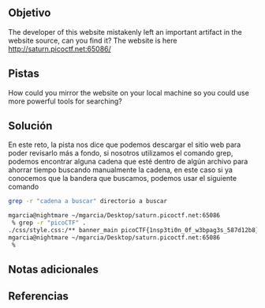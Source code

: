 ## Objetivo
The developer of this website mistakenly left an important artifact in the website source, can you find it? The website is here
http://saturn.picoctf.net:65086/

## Pistas
How could you mirror the website on your local machine so you could use more powerful tools for searching?

## Solución
En este reto, la pista nos dice que podemos descargar el sitio web para poder revisarlo más a fondo, si nosotros utilizamos el comando grep, podemos encontrar alguna cadena que esté dentro de algún archivo para ahorrar tiempo buscando manualmente la cadena, en este caso si ya conocemos que la bandera que buscamos, podemos usar el siguiente comando

```bash
grep -r "cadena a buscar" directorio a buscar

```

```bash
mgarcia@nightmare ~/mgarcia/Desktop/saturn.picoctf.net:65086
 % grep -r "picoCTF" .
./css/style.css:/** banner_main picoCTF{1nsp3ti0n_0f_w3bpag3s_587d12b8} **/
mgarcia@nightmare ~/mgarcia/Desktop/saturn.picoctf.net:65086
 %
```

## Notas adicionales
## Referencias